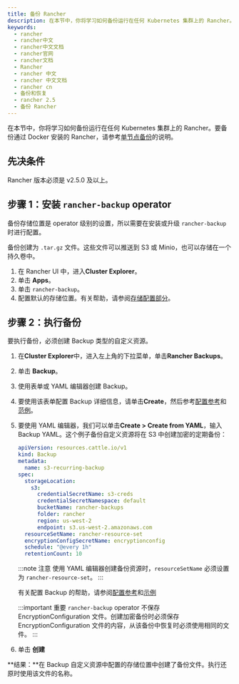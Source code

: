 ```yaml
---
title: 备份 Rancher
description: 在本节中，你将学习如何备份运行在任何 Kubernetes 集群上的 Rancher。
keywords:
  - rancher
  - rancher中文
  - rancher中文文档
  - rancher官网
  - rancher文档
  - Rancher
  - rancher 中文
  - rancher 中文文档
  - rancher cn
  - 备份和恢复
  - rancher 2.5
  - 备份 Rancher
---
```


在本节中，你将学习如何备份运行在任何 Kubernetes 集群上的 Rancher。要备份通过 Docker 安装的 Rancher，请参考[单节点备份](/docs/rancher2/backups/2.5/docker-installs/docker-backups/_index)的说明。

## 先决条件

Rancher 版本必须是 v2.5.0 及以上。

## 步骤 1：安装 `rancher-backup` operator

备份存储位置是 operator 级别的设置，所以需要在安装或升级 `rancher-backup` 时进行配置。

备份创建为 `.tar.gz` 文件。这些文件可以推送到 S3 或 Minio，也可以存储在一个持久卷中。

1. 在 Rancher UI 中，进入**Cluster Explorer**。
1. 单击 **Apps**。
1. 单击 `rancher-backup`。
1. 配置默认的存储位置。有关帮助，请参阅[存储配置部分](/docs/rancher2/backups/2.5/configuration/storage-config/_index)。

## 步骤 2：执行备份

要执行备份，必须创建 Backup 类型的自定义资源。

1. 在**Cluster Explorer**中，进入左上角的下拉菜单，单击**Rancher Backups**。
1. 单击 **Backup**。
1. 使用表单或 YAML 编辑器创建 Backup。
1. 要使用该表单配置 Backup 详细信息，请单击**Create**，然后参考[配置参考](./../configuration/back-up-config/_index)和[范例](./../examples/_index#备份)。
1. 要使用 YAML 编辑器，我们可以单击**Create > Create from YAML**，输入 Backup YAML。这个例子备份自定义资源将在 S3 中创建加密的定期备份：

   ```yaml
   apiVersion: resources.cattle.io/v1
   kind: Backup
   metadata:
     name: s3-recurring-backup
   spec:
     storageLocation:
       s3:
         credentialSecretName: s3-creds
         credentialSecretNamespace: default
         bucketName: rancher-backups
         folder: rancher
         region: us-west-2
         endpoint: s3.us-west-2.amazonaws.com
     resourceSetName: rancher-resource-set
     encryptionConfigSecretName: encryptionconfig
     schedule: "@every 1h"
     retentionCount: 10
   ```

   :::note 注意
   使用 YAML 编辑器创建备份资源时，`resourceSetName` 必须设置为 `rancher-resource-set`。
   :::

   有关配置 Backup 的帮助，请参阅[配置参考](./../configuration/back-up-config/_index)和[示例](./../examples/_index#备份)

   :::important 重要
   `rancher-backup` operator 不保存 EncryptionConfiguration 文件。创建加密备份时必须保存 EncryptionConfiguration 文件的内容，从该备份中恢复时必须使用相同的文件。
   :::

1. 单击 **创建**

**结果：**在 Backup 自定义资源中配置的存储位置中创建了备份文件。执行还原时使用该文件的名称。
